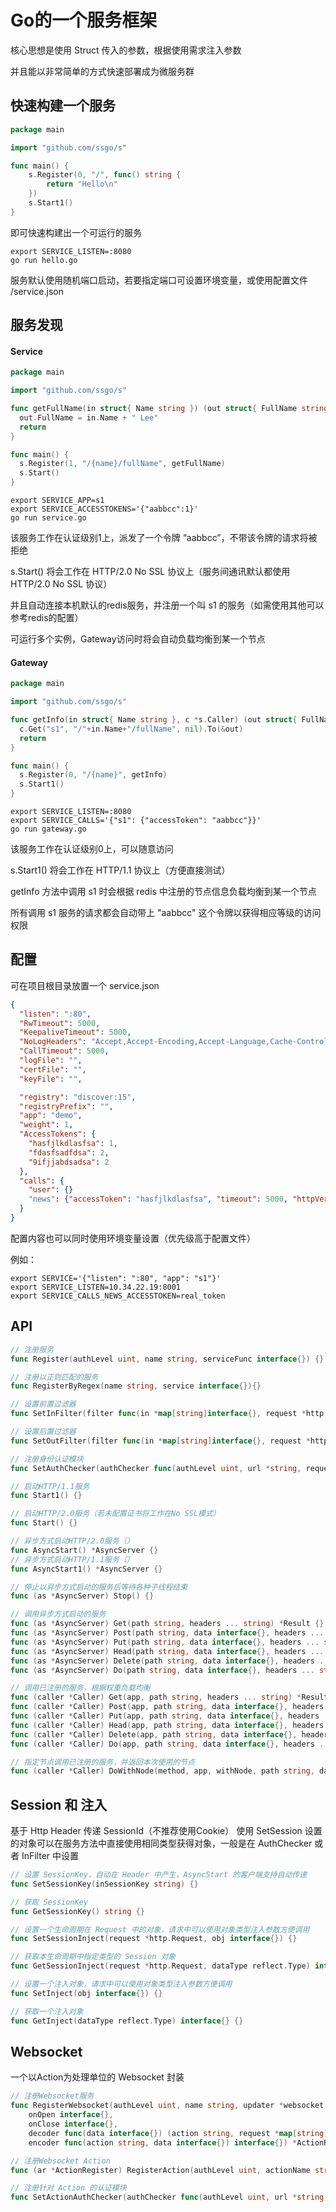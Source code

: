 # Go的一个服务框架

核心思想是使用 Struct 传入的参数，根据使用需求注入参数

并且能以非常简单的方式快速部署成为微服务群



## 快速构建一个服务

```go
package main

import "github.com/ssgo/s"

func main() {
	s.Register(0, "/", func() string {
		return "Hello\n"
	})
	s.Start1()
}
```

即可快速构建出一个可运行的服务

```shell
export SERVICE_LISTEN=:8080
go run hello.go
```

服务默认使用随机端口启动，若要指定端口可设置环境变量，或使用配置文件 /service.json



## 服务发现

#### Service

```go
package main

import "github.com/ssgo/s"

func getFullName(in struct{ Name string }) (out struct{ FullName string }) {
  out.FullName = in.Name + " Lee"
  return
}

func main() {
  s.Register(1, "/{name}/fullName", getFullName)
  s.Start()
}
```

```shell
export SERVICE_APP=s1
export SERVICE_ACCESSTOKENS='{"aabbcc":1}'
go run service.go
```

该服务工作在认证级别1上，派发了一个令牌 “aabbcc”，不带该令牌的请求将被拒绝

s.Start() 将会工作在 HTTP/2.0 No SSL 协议上（服务间通讯默认都使用 HTTP/2.0 No SSL 协议）

并且自动连接本机默认的redis服务，并注册一个叫 s1 的服务（如需使用其他可以参考redis的配置）

可运行多个实例，Gateway访问时将会自动负载均衡到某一个节点

#### Gateway

```go
package main

import "github.com/ssgo/s"

func getInfo(in struct{ Name string }, c *s.Caller) (out struct{ FullName string }) {
  c.Get("s1", "/"+in.Name+"/fullName", nil).To(&out)
  return
}

func main() {
  s.Register(0, "/{name}", getInfo)
  s.Start1()
}
```

```shell
export SERVICE_LISTEN=:8080
export SERVICE_CALLS='{"s1": {"accessToken": "aabbcc"}}'
go run gateway.go
```

该服务工作在认证级别0上，可以随意访问

s.Start1() 将会工作在 HTTP/1.1 协议上（方便直接测试）

getInfo 方法中调用 s1 时会根据 redis 中注册的节点信息负载均衡到某一个节点

所有调用 s1 服务的请求都会自动带上 "aabbcc" 这个令牌以获得相应等级的访问权限



## 配置

可在项目根目录放置一个 service.json

```json
{
  "listen": ":80",
  "RwTimeout": 5000,
  "KeepaliveTimeout": 5000,
  "NoLogHeaders": "Accept,Accept-Encoding,Accept-Language,Cache-Control,Pragma,Connection,Upgrade-Insecure-Requests",
  "CallTimeout": 5000,
  "logFile": "",
  "certFile": "",
  "keyFile": "",

  "registry": "discover:15",
  "registryPrefix": "",
  "app": "demo",
  "weight": 1,
  "AccessTokens": {
    "hasfjlkdlasfsa": 1,
    "fdasfsadfdsa": 2,
    "9ifjjabdsadsa": 2
  },
  "calls": {
    "user": {}
    "news": {"accessToken": "hasfjlkdlasfsa", "timeout": 5000, "httpVersion": 2}
  }
}
```

配置内容也可以同时使用环境变量设置（优先级高于配置文件）

例如：

```shell
export SERVICE='{"listen": ":80", "app": "s1"}'
export SERVICE_LISTEN=10.34.22.19:8001
export SERVICE_CALLS_NEWS_ACCESSTOKEN=real_token
```



## API

```go
// 注册服务
func Register(authLevel uint, name string, serviceFunc interface{}) {}

// 注册以正则匹配的服务
func RegisterByRegex(name string, service interface{}){}

// 设置前置过滤器
func SetInFilter(filter func(in *map[string]interface{}, request *http.Request, response *http.ResponseWriter) (out interface{})) {}

// 设置后置过滤器
func SetOutFilter(filter func(in *map[string]interface{}, request *http.Request, response *http.ResponseWriter, out interface{}) (newOut interface{}, isOver bool)) {}

// 注册身份认证模块
func SetAuthChecker(authChecker func(authLevel uint, url *string, request *map[string]interface{}) bool) {}

// 启动HTTP/1.1服务
func Start1() {}

// 启动HTTP/2.0服务（若未配置证书将工作在No SSL模式）
func Start() {}

// 异步方式启动HTTP/2.0服务（）
func AsyncStart() *AsyncServer {}
// 异步方式启动HTTP/1.1服务（）
func AsyncStart1() *AsyncServer {}

// 停止以异步方式启动的服务后等待各种子线程结束
func (as *AsyncServer) Stop() {}

// 调用异步方式启动的服务
func (as *AsyncServer) Get(path string, headers ... string) *Result {}
func (as *AsyncServer) Post(path string, data interface{}, headers ... string) *Result {}
func (as *AsyncServer) Put(path string, data interface{}, headers ... string) *Result {}
func (as *AsyncServer) Head(path string, data interface{}, headers ... string) *Result {}
func (as *AsyncServer) Delete(path string, data interface{}, headers ... string) *Result {}
func (as *AsyncServer) Do(path string, data interface{}, headers ... string) *Result {}

// 调用已注册的服务，根据权重负载均衡
func (caller *Caller) Get(app, path string, headers ... string) *Result {}
func (caller *Caller) Post(app, path string, data interface{}, headers ... string) *Result {}
func (caller *Caller) Put(app, path string, data interface{}, headers ... string) *Result {}
func (caller *Caller) Head(app, path string, data interface{}, headers ... string) *Result {}
func (caller *Caller) Delete(app, path string, data interface{}, headers ... string) *Result {}
func (caller *Caller) Do(app, path string, data interface{}, headers ... string) *Result {}

// 指定节点调用已注册的服务，并返回本次使用的节点
func (caller *Caller) DoWithNode(method, app, withNode, path string, data interface{}, headers ... string) (*Result, string) {}

```



## Session 和 注入

基于 Http Header 传递 SessionId（不推荐使用Cookie）
使用 SetSession 设置的对象可以在服务方法中直接使用相同类型获得对象，一般是在 AuthChecker 或者 InFilter 中设置

```go
// 设置 SessionKey，自动在 Header 中产生，AsyncStart 的客户端支持自动传递
func SetSessionKey(inSessionKey string) {}

// 获取 SessionKey
func GetSessionKey() string {}

// 设置一个生命周期在 Request 中的对象，请求中可以使用对象类型注入参数方便调用
func SetSessionInject(request *http.Request, obj interface{}) {}

// 获取本生命周期中指定类型的 Session 对象
func GetSessionInject(request *http.Request, dataType reflect.Type) interface{} {}

// 设置一个注入对象，请求中可以使用对象类型注入参数方便调用
func SetInject(obj interface{}) {}

// 获取一个注入对象
func GetInject(dataType reflect.Type) interface{} {}

```


## Websocket

一个以Action为处理单位的 Websocket 封装

```go
// 注册Websocket服务
func RegisterWebsocket(authLevel uint, name string, updater *websocket.Upgrader,
	onOpen interface{},
	onClose interface{},
	decoder func(data interface{}) (action string, request *map[string]interface{}, err error),
	encoder func(action string, data interface{}) interface{}) *ActionRegister {}

// 注册Websocket Action
func (ar *ActionRegister) RegisterAction(authLevel uint, actionName string, action interface{}) {}

// 注册针对 Action 的认证模块
func SetActionAuthChecker(authChecker func(authLevel uint, url *string, action *string, request *map[string]interface{}, sess interface{}) bool) {}

```

